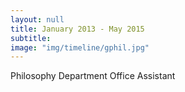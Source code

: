 ```yaml
---
layout: null
title: January 2013 - May 2015
subtitle:
image: "img/timeline/gphil.jpg"
---
```

Philosophy Department Office Assistant
